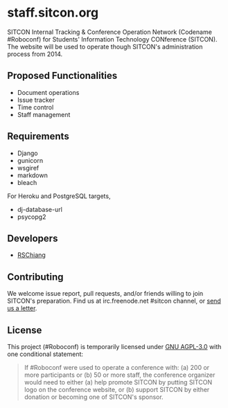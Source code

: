 staff.sitcon.org
================
SITCON Internal Tracking & Conference Operation Network (Codename #Roboconf) for Students' Information Technology CONference (SITCON). The website will be used to operate though SITCON's administration process from 2014.

Proposed Functionalities
------------------------
* Document operations
* Issue tracker
* Time control
* Staff management

Requirements
------------
* Django
* gunicorn
* wsgiref
* markdown
* bleach

For Heroku and PostgreSQL targets, 

* dj-database-url
* psycopg2

Developers
----------
* [RSChiang](https://github.com/rschiang)

Contributing
------------
We welcome issue report, pull requests, and/or friends willing to join SITCON's preparation. Find us at irc.freenode.net #sitcon channel, or [send us a letter](mailto:contact@sitcon.org).

License
-------
This project (#Roboconf) is temporarily licensed under [GNU AGPL-3.0](http://www.gnu.org/licenses/agpl-3.0.html) with one conditional statement:

> If #Roboconf were used to operate a conference with: 
> (a) 200 or more participants or (b) 50 or more staff, 
> the conference organizer would need to either 
> (a) help promote SITCON by putting SITCON logo on the conference website, or 
> (b) support SITCON by either donation or becoming one of SITCON's sponsor.
